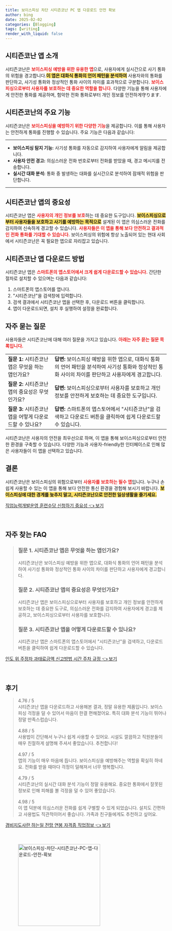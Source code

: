 ```yaml
---
title: 보이스피싱 차단 시티즌코난 PC 앱 다운로드 안전 확보
author: bing
date: 2025-02-02
categories: [Blogging]
tags: [writing]
render_with_liquid: false
---
```



<h2 id='시티즌코난 앱 소개'>시티즌코난 앱 소개</h2>

<p>시티즌코난은 <b><span style="color: #ee2323;">보이스피싱 예방을 위한 유용한 앱</span></b>으로, 사용자에게 실시간으로 사기 통화의 위험을 경고합니다.<b><span style="background-color: #ffe066;">이 앱은 대화식 통화의 언어 패턴을 분석하여</span></b> 사용자와의 통화를 판단하고, 사기성 통화와 정상적인 통화 사이의 차이를 효과적으로 구분합니다. <b><span style="color: #ee2323;">보이스피싱으로부터 사용자를 보호하는 데 중요한 역할을 합니다.</span></b> 다양한 기능을 통해 사용자에게 안전한 통화를 제공하며, 험악한 전화 통화로부터 개인 정보를 안전하게守ります.</p>

<h2 id='시티즌코난의 주요 기능'>시티즌코난의 주요 기능</h2>

<p>시티즌코난은 <b><span style="color: #ee2323;">보이스피싱을 예방하기 위한 다양한 기능</span></b>을 제공합니다. 이를 통해 사용자는 안전하게 통화를 진행할 수 있습니다. 주요 기능은 다음과 같습니다:</p>

<hr />

<ul>
    <li><b>보이스피싱 탐지 기능:</b> 사기성 통화를 자동으로 감지하여 사용자에게 알림을 제공합니다.</li>
    <li><b>사용자 안전 경고:</b> 의심스러운 전화 번호로부터 전화를 받았을 때, 경고 메시지를 전송합니다.</li>
    <li><b>실시간 대화 분석:</b> 통화 중 발생하는 대화를 실시간으로 분석하여 잠재적 위험을 판단합니다.</li>
</ul>

<hr />

<h2 id='시티즌코난 앱의 중요성'>시티즌코난 앱의 중요성</h2>

<p>시티즌코난 앱은 <b><span style="color: #ee2323;">사용자의 개인 정보를 보호</span></b>하는 데 중요한 도구입니다. <b><span style="background-color: #ffe066;">보이스피싱으로부터 사용자들을 보호하고 사기를 예방하는 목적으로</span></b> 설계된 이 앱은 의심스러운 전화를 감지하여 신속하게 경고할 수 있습니다. <b><span style="color: #ee2323;">사용자들은 이 앱을 통해 보다 안전하고 결과적인 전화 통화를 기대할 수 있습니다.</span></b> 보이스피싱의 위험에 항상 노출되어 있는 현대 사회에서 시티즌코난은 꼭 필요한 앱으로 자리잡고 있습니다.</p>

<h2 id='시티즌코난 앱 다운로드 방법'>시티즌코난 앱 다운로드 방법</h2>

<p>시티즌코난 앱은 <b><span style="color: #ee2323;">스마트폰의 앱스토어에서 크게 쉽게 다운로드할 수 있습니다.</span></b> 간단한 절차로 설치할 수 있으며는 다음과 같습니다:</p>

<ol>
    <li>스마트폰의 앱스토어를 엽니다.</li>
    <li>"시티즌코난"을 검색창에 입력합니다.</li>
    <li>검색 결과에서 시티즌코난 앱을 선택한 후, 다운로드 버튼을 클릭합니다.</li>
    <li>앱이 다운로드되면, 설치 후 실행하여 설정을 완료합니다.</li>
</ol>

<h2 id='자주 묻는 질문'>자주 묻는 질문</h2>

<p>사용자들은 시티즌코난에 대해 여러 질문을 가지고 있습니다. <b><span style="color: #ee2323;">아래는 자주 묻는 질문 목록입니다.</span></b></p>

<table>
    <tr>
        <td><b>질문 1:</b> 시티즌코난 앱은 무엇을 하는 앱인가요?</td>
        <td><b>답변:</b> 보이스피싱 예방을 위한 앱으로, 대화식 통화의 언어 패턴을 분석하여 사기성 통화와 정상적인 통화 사이의 차이를 판단하고 사용자에게 경고합니다.</td>
    </tr>
    <tr>
        <td><b>질문 2:</b> 시티즌코난 앱의 중요성은 무엇인가요?</td>
        <td><b>답변:</b> 보이스피싱으로부터 사용자를 보호하고 개인 정보를 안전하게 보호하는 데 중요한 도구입니다.</td>
    </tr>
    <tr>
        <td><b>질문 3:</b> 시티즌코난 앱을 어떻게 다운로드할 수 있나요?</td>
        <td><b>답변:</b> 스마트폰의 앱스토어에서 "시티즌코난"을 검색하고 다운로드 버튼을 클릭하여 쉽게 다운로드할 수 있습니다.</td>
    </tr>
</table>

<p>시티즌코난은 사용자의 안전을 최우선으로 하며, 이 앱을 통해 보이스피싱으로부터 안전한 환경을 구축할 수 있습니다. 다양한 기능과 사용자-friendly한 인터페이스로 인해 많은 사용자들이 이 앱을 선택하고 있습니다.</p>

<h2 id='결론'>결론</h2>

<p>시티즌코난은 보이스피싱의 위험으로부터 <b><span style="color: #ee2323;">사용자를 보호하는 필수 앱</span></b>입니다. 누구나 손쉽게 사용할 수 있는 이 앱을 통해 보다 안전한 통신 환경을 경험해 보시기 바랍니다. <b><span style="background-color: #ffe066;">보이스피싱에 대한 경계를 늦추지 말고, 시티즌코난으로 안전한 일상생활을 즐기세요.</span></b></p>


<p><a class="click-button" title="직업능력개발운영 훈련수당 신청하기 중요성" href="https://24nara.github.io/posts/%EC%A7%81%EC%97%85%EB%8A%A5%EB%A0%A5%EA%B0%9C%EB%B0%9C%EC%9A%B4%EC%98%81-%ED%9B%88%EB%A0%A8%EC%88%98%EB%8B%B9-%EC%8B%A0%EC%B2%AD%ED%95%98%EA%B8%B0-%EC%A4%91%EC%9A%94%EC%84%B1/" rel="dofollow">직업능력개발운영 훈련수당 신청하기 중요성 👈 보기</a></p><br>
<h2 id='자주_찾는_FAQ'>자주 찾는 FAQ</h2>
<div itemscope="" itemtype="https://schema.org/FAQPage"> 
<blockquote> 
<div itemscope="" itemprop="mainEntity" itemtype="https://schema.org/Question"> 
<h3 itemprop="name">질문 1. 시티즌코난 앱은 무엇을 하는 앱인가요?</h3> 
<div itemscope="" itemprop="acceptedAnswer" itemtype="https://schema.org/Answer"> 
<span itemprop="text"> 
<p>시티즌코난은 보이스피싱 예방을 위한 앱으로, 대화식 통화의 언어 패턴을 분석하여 사기성 통화와 정상적인 통화 사이의 차이를 판단하고 사용자에게 경고합니다.</p> 
</span> 
</div> 
</div> 
<div itemscope="" itemprop="mainEntity" itemtype="https://schema.org/Question"> 
<h3 itemprop="name">질문 2. 시티즌코난 앱의 중요성은 무엇인가요?</h3> 
<div itemscope="" itemprop="acceptedAnswer" itemtype="https://schema.org/Answer"> 
<span itemprop="text"> 
<p>시티즌코난 앱은 보이스피싱으로부터 사용자를 보호하고 개인 정보를 안전하게 보호하는 데 중요한 도구로, 의심스러운 전화를 감지하여 사용자에게 경고를 제공하고, 보이스피싱으로부터 사용자를 보호합니다.</p> 
</span> 
</div> 
</div> 
<div itemscope="" itemprop="mainEntity" itemtype="https://schema.org/Question"> 
<h3 itemprop="name">질문 3. 시티즌코난 앱을 어떻게 다운로드할 수 있나요?</h3> 
<div itemscope="" itemprop="acceptedAnswer" itemtype="https://schema.org/Answer"> 
<span itemprop="text"> 
<p>시티즌코난 앱은 스마트폰의 앱스토어에서 "시티즌코난"을 검색하고, 다운로드 버튼을 클릭하여 쉽게 다운로드할 수 있습니다.</p> 
</span> 
</div> 
</div> 
</blockquote> 
</div>
<p><a class="click-button" title="인도 위 주정차 과태료금액 신고방법 시간 주차 규정" href="https://24nara.github.io/posts/%EC%9D%B8%EB%8F%84-%EC%9C%84-%EC%A3%BC%EC%A0%95%EC%B0%A8-%EA%B3%BC%ED%83%9C%EB%A3%8C%EA%B8%88%EC%95%A1-%EC%8B%A0%EA%B3%A0%EB%B0%A9%EB%B2%95-%EC%8B%9C%EA%B0%84-%EC%A3%BC%EC%B0%A8-%EA%B7%9C%EC%A0%95/" rel="dofollow">인도 위 주정차 과태료금액 신고방법 시간 주차 규정 👈 보기</a></p><br>
<h2 id='후기'>후기</h2>
<div itemscope itemtype="https://schema.org/Product">
  <blockquote>
  <div itemprop="review" itemscope itemtype="https://schema.org/Review">
      <div itemprop="reviewRating" itemscope itemtype="https://schema.org/Rating"> <span itemprop="ratingValue">4.76</span> / <span itemprop="bestRating">5</span> </div>
      <span itemprop="reviewBody">시티즌코난 앱을 다운로드하고 사용해본 결과, 정말 유용한 제품입니다. 보이스피싱 걱정을 덜 수 있어서 마음이 한결 편해졌어요. 특히 대화 분석 기능이 뛰어나 정말 만족스럽습니다.</span>
  </div>
  <br>
  <div itemprop="review" itemscope itemtype="https://schema.org/Review">
      <div itemprop="reviewRating" itemscope itemtype="https://schema.org/Rating"> <span itemprop="ratingValue">4.88</span> / <span itemprop="bestRating">5</span> </div>
      <span itemprop="reviewBody">사용법이 간단해서 누구나 쉽게 사용할 수 있어요. 시설도 깔끔하고 직원분들이 매우 친절하게 설명해 주셔서 좋았습니다. 추천합니다!</span>
  </div>
  <br>
  <div itemprop="review" itemscope itemtype="https://schema.org/Review">
      <div itemprop="reviewRating" itemscope itemtype="https://schema.org/Rating"> <span itemprop="ratingValue">4.97</span> / <span itemprop="bestRating">5</span> </div>
      <span itemprop="reviewBody">앱의 기능이 매우 마음에 듭니다. 보이스피싱을 예방해주는 역할을 확실히 하네요. 전화를 받을 때마다 걱정이 덜해져서 너무 행복합니다.</span>
  </div>
  <br>
  <div itemprop="review" itemscope itemtype="https://schema.org/Review">
      <div itemprop="reviewRating" itemscope itemtype="https://schema.org/Rating"> <span itemprop="ratingValue">4.79</span> / <span itemprop="bestRating">5</span> </div>
      <span itemprop="reviewBody">시티즌코난의 실시간 대화 분석 기능이 정말 유용해요. 중요한 통화에서 잘못된 정보로 인해 피해를 볼 걱정을 덜 수 있어 좋았습니다.</span>
  </div>
  <br>
  <div itemprop="review" itemscope itemtype="https://schema.org/Review">
      <div itemprop="reviewRating" itemscope itemtype="https://schema.org/Rating"> <span itemprop="ratingValue">4.98</span> / <span itemprop="bestRating">5</span> </div>
      <span itemprop="reviewBody">이 앱 덕분에 의심스러운 전화를 쉽게 구별할 수 있게 되었습니다. 설치도 간편하고 사용법도 직관적이어서 좋습니다. 가족과 친구들에게도 추천하고 싶어요.</span>
  </div>
  </blockquote>
</div>
<p><a class="click-button" title="경비지도사란 하는일 전망 연봉 자격증 직업정보" href="https://24nara.github.io/posts/%EA%B2%BD%EB%B9%84%EC%A7%80%EB%8F%84%EC%82%AC%EB%9E%80-%ED%95%98%EB%8A%94%EC%9D%BC-%EC%A0%84%EB%A7%9D-%EC%97%B0%EB%B4%89-%EC%9E%90%EA%B2%A9%EC%A6%9D-%EC%A7%81%EC%97%85%EC%A0%95%EB%B3%B4/" rel="dofollow">경비지도사란 하는일 전망 연봉 자격증 직업정보 👈 보기</a></p><br>
<figure class="image"><img src="https://24nara.github.io/assets/img/thumbnail/보이스피싱-차단-시티즌코난-PC-앱-다운로드-안전-확보.webp" alt="보이스피싱-차단-시티즌코난-PC-앱-다운로드-안전-확보" width="256" height="256"></figure>